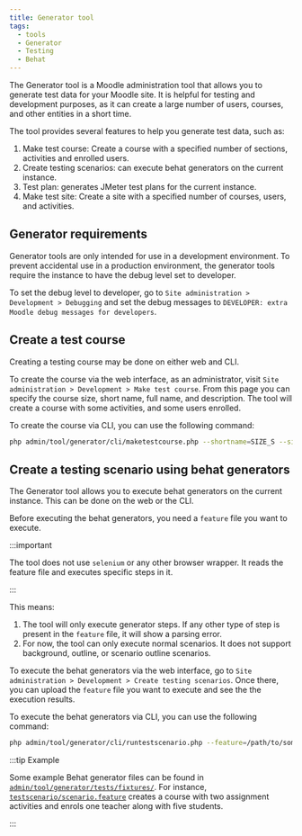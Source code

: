 ```yaml
---
title: Generator tool
tags:
  - tools
  - Generator
  - Testing
  - Behat
---
```


The Generator tool is a Moodle administration tool that allows you to generate test data for your Moodle site. It is helpful for testing and development purposes, as it can create a large number of users, courses, and other entities in a short time.

The tool provides several features to help you generate test data, such as:

1. Make test course: Create a course with a specified number of sections, activities and enrolled users.
1. Create testing scenarios: can execute behat generators on the current instance.
1. Test plan: generates JMeter test plans for the current instance.
1. Make test site: Create a site with a specified number of courses, users, and activities.

## Generator requirements

Generator tools are only intended for use in a development environment. To prevent accidental use in a production environment, the generator tools require the instance to have the debug level set to developer.

To set the debug level to developer, go to `Site administration > Development > Debugging` and set the debug messages to `DEVELOPER: extra Moodle debug messages for developers`.

## Create a test course

Creating a testing course may be done on either web and CLI.

To create the course via the web interface, as an administrator, visit `Site administration > Development > Make test course`. From this page you can specify the course size, short name, full name, and description. The tool will create a course with some activities, and some users enrolled.

To create the course via CLI, you can use the following command:

```bash
php admin/tool/generator/cli/maketestcourse.php --shortname=SIZE_S --size=S
```

## Create a testing scenario using behat generators

The Generator tool allows you to execute behat generators on the current instance. This can be done on the web or the CLI.

Before executing the behat generators, you need a `feature` file you want to execute.

:::important

The tool does not use `selenium` or any other browser wrapper. It reads the feature file and executes specific steps in it.

:::

This means:

1. The tool will only execute generator steps. If any other type of step is present in the `feature` file, it will show a parsing error.
1. For now, the tool can only execute normal scenarios. It does not support background, outline, or scenario outline scenarios.

To execute the behat generators via the web interface, go to `Site administration > Development > Create testing scenarios`. Once there, you can upload the `feature` file you want to execute and see the the execution results.

To execute the behat generators via CLI, you can use the following command:

```bash
php admin/tool/generator/cli/runtestscenario.php --feature=/path/to/some/testing/scenario.feature
```

:::tip Example

Some example Behat generator files can be found in [`admin/tool/generator/tests/fixtures/`](https://github.com/moodle/moodle/blob/main/admin/tool/generator/tests/fixtures/). For instance, [`testscenario/scenario.feature`](https://github.com/moodle/moodle/blob/main/admin/tool/generator/tests/fixtures/testscenario/scenario.feature) creates a course with two assignment activities and enrols one teacher along with five students.

:::
